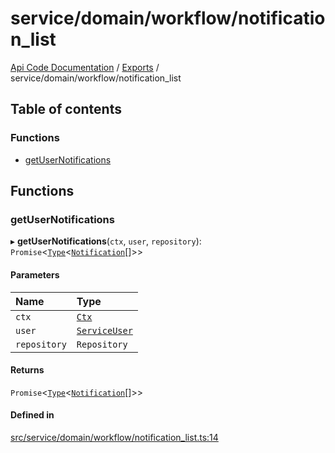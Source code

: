 # service/domain/workflow/notification\_list
 
[Api Code Documentation](../README.md) / [Exports](../modules.md) / service/domain/workflow/notification\_list

## Table of contents

### Functions

- [getUserNotifications](service_domain_workflow_notification_list.md#getusernotifications)

## Functions

### getUserNotifications

▸ **getUserNotifications**(`ctx`, `user`, `repository`): `Promise`<[`Type`](result.md#type)<[`Notification`](../interfaces/service_domain_workflow_notification.Notification.md)[]\>\>

#### Parameters

| Name | Type |
| :------ | :------ |
| `ctx` | [`Ctx`](../interfaces/lib_ctx.Ctx.md) |
| `user` | [`ServiceUser`](../interfaces/service_domain_organization_service_user.ServiceUser.md) |
| `repository` | `Repository` |

#### Returns

`Promise`<[`Type`](result.md#type)<[`Notification`](../interfaces/service_domain_workflow_notification.Notification.md)[]\>\>

#### Defined in

[src/service/domain/workflow/notification_list.ts:14](https://github.com/openkfw/TruBudget/blob/a06c11b/api/src/service/domain/workflow/notification_list.ts#L14)

